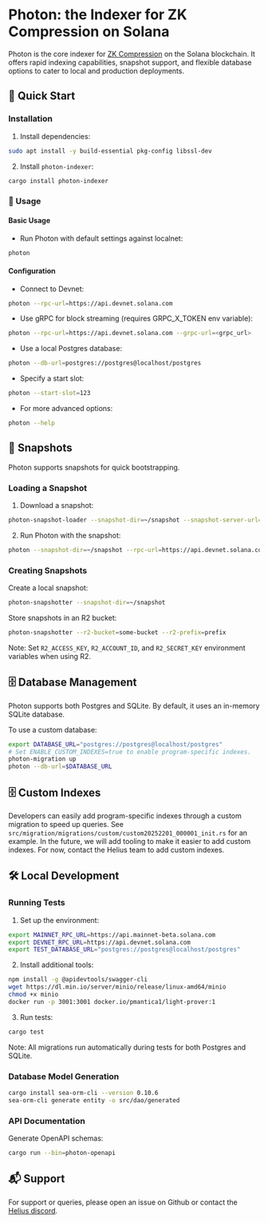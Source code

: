 # Photon: the Indexer for ZK Compression on Solana

Photon is the core indexer for [ZK Compression](https://www.zkcompression.com) on the Solana blockchain. It offers rapid indexing capabilities, snapshot support, and flexible database options to cater to local and production deployments.

## 🚀 Quick Start

### Installation

1. Install dependencies:

```bash
sudo apt install -y build-essential pkg-config libssl-dev
```

2. Install `photon-indexer`:

```bash
cargo install photon-indexer
```

### 🔧 Usage

#### Basic Usage 

* Run Photon with default settings against localnet:

```bash
photon
```

#### Configuration

* Connect to Devnet:

```bash
photon --rpc-url=https://api.devnet.solana.com
```

* Use gRPC for block streaming (requires GRPC_X_TOKEN env variable):

```bash
photon --rpc-url=https://api.devnet.solana.com --grpc-url=<grpc_url>
```

* Use a local Postgres database:

```bash
photon --db-url=postgres://postgres@localhost/postgres
```

* Specify a start slot:

```bash
photon --start-slot=123
```

* For more advanced options:

```bash
photon --help
```

## 📸 Snapshots

Photon supports snapshots for quick bootstrapping. 

### Loading a Snapshot

1. Download a snapshot:

```bash
photon-snapshot-loader --snapshot-dir=~/snapshot --snapshot-server-url=https://photon-devnet-snapshot.helius-rpc.com
```

2. Run Photon with the snapshot:

```bash
photon --snapshot-dir=~/snapshot --rpc-url=https://api.devnet.solana.com --db-url=postgres://postgres@localhost/postgres
```

### Creating Snapshots

Create a local snapshot:
```bash
photon-snapshotter --snapshot-dir=~/snapshot
```

Store snapshots in an R2 bucket:
```bash
photon-snapshotter --r2-bucket=some-bucket --r2-prefix=prefix
```

Note: Set `R2_ACCESS_KEY`, `R2_ACCOUNT_ID`, and `R2_SECRET_KEY` environment variables when using R2.

## 🗄️ Database Management

Photon supports both Postgres and SQLite. By default, it uses an in-memory SQLite database.

To use a custom database:
```bash
export DATABASE_URL="postgres://postgres@localhost/postgres"
# Set ENABLE_CUSTOM_INDEXES=true to enable program-specific indexes. 
photon-migration up
photon --db-url=$DATABASE_URL
```

## 🗄️ Custom Indexes

Developers can easily add program-specific indexes through a custom migration to speed up queries. See `src/migration/migrations/custom/custom20252201_000001_init.rs` for an example. In the future, we will add tooling to make it easier to add custom indexes. For now, contact the Helius team to add custom indexes.

## 🛠️ Local Development

### Running Tests

1. Set up the environment:
```bash
export MAINNET_RPC_URL=https://api.mainnet-beta.solana.com
export DEVNET_RPC_URL=https://api.devnet.solana.com
export TEST_DATABASE_URL="postgres://postgres@localhost/postgres"
```

2. Install additional tools:
```bash
npm install -g @apidevtools/swagger-cli
wget https://dl.min.io/server/minio/release/linux-amd64/minio
chmod +x minio
docker run -p 3001:3001 docker.io/pmantica1/light-prover:1
```

3. Run tests:
```bash
cargo test
```

Note: All migrations run automatically during tests for both Postgres and SQLite.

### Database Model Generation

```bash
cargo install sea-orm-cli --version 0.10.6
sea-orm-cli generate entity -o src/dao/generated
```

### API Documentation

Generate OpenAPI schemas:
```bash
cargo run --bin=photon-openapi
```

## 📬 Support

For support or queries, please open an issue on Github or contact the [Helius discord](https://discord.gg/HjummjUXgq).
